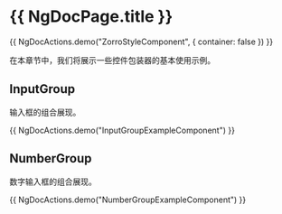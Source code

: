 # {{ NgDocPage.title }}

{{ NgDocActions.demo("ZorroStyleComponent", { container: false }) }}

在本章节中，我们将展示一些控件包装器的基本使用示例。

## InputGroup

输入框的组合展现。

{{ NgDocActions.demo("InputGroupExampleComponent") }}

## NumberGroup

数字输入框的组合展现。

{{ NgDocActions.demo("NumberGroupExampleComponent") }}
